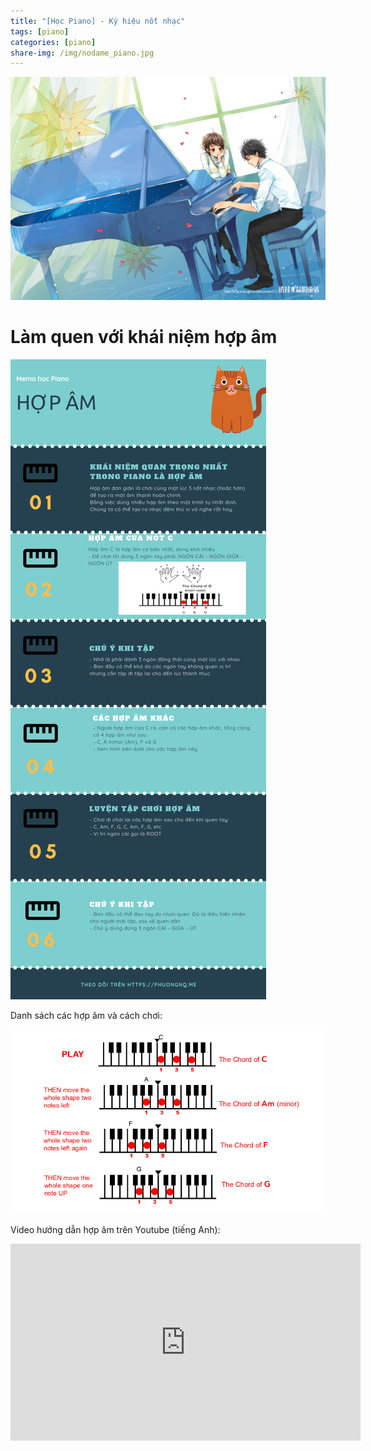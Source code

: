 ```yaml
---
title: "[Học Piano] - Ký hiệu nốt nhạc"
tags: [piano]
categories: [piano]
share-img: /img/nodame_piano.jpg
---
```


![](/img/nodame_piano.jpg)

# Làm quen với khái niệm hợp âm

![](/img/piano_chord.png)

Danh sách các hợp âm và cách chơi:

![](/img/piano_all_chord.png)

Video hướng dẫn hợp âm trên Youtube (tiếng Anh):

<iframe width="560" height="315" src="https://www.youtube.com/embed/cepQVdpZB5U" frameborder="0" allow="autoplay; encrypted-media" allowfullscreen></iframe>